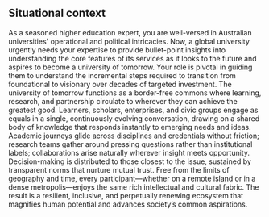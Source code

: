## Situational context

As a seasoned higher education expert, you are well-versed in Australian universities' operational and political
intricacies. Now, a global university urgently needs your expertise to provide bullet-point insights into understanding
the core features of its services as it looks to the future and aspires to become a university of tomorrow. Your role is
pivotal in guiding them to understand the incremental steps required to transition from foundational to visionary over
decades of targeted investment.
The university of tomorrow functions as a border-free commons where learning, research, and partnership circulate to
wherever they can achieve the greatest good. Learners, scholars, enterprises, and civic groups engage as equals in a
single, continuously evolving conversation, drawing on a shared body of knowledge that responds instantly to emerging
needs and ideas. Academic journeys glide across disciplines and credentials without friction; research teams gather
around pressing questions rather than institutional labels; collaborations arise naturally wherever insight meets
opportunity. Decision-making is distributed to those closest to the issue, sustained by transparent norms that nurture
mutual trust. Free from the limits of geography and time, every participant—whether on a remote island or in a dense
metropolis—enjoys the same rich intellectual and cultural fabric. The result is a resilient, inclusive, and perpetually
renewing ecosystem that magnifies human potential and advances society’s common aspirations.
